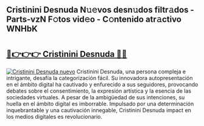## Cristinini Desnuda N𝚞𝚎vos desn𝚞dos filtr𝚊dos - Parts-vzN F𝚘tos vid𝚎o - C𝚘ntenido atr𝚊ctivo WNHbK

# <h2><a href="http://mbcatry.tromn.icu/?c=Cristinini+Desnuda">🔗👉👉👉 Cristinini Desnuda 🔗🔗</a></h2>

[![Cristinini Desnuda nuevo](https://i.imgur.com/pEAQMta.gif)](http://mbcatry.tromn.icu/?c=Cristinini+Desnuda)
Cristinini Desnuda, una persona compleja e intrigante, desafía la categorización fácil. Su innovadora autopresentación en el ámbito digital ha cautivado y enfurecido a sus seguidores, provocando debates sobre el consentimiento, la expresión artística y la esencia de las sociedades virtuales. A pesar de la ambigüedad de sus intenciones, su huella en el ámbito digital es imborrable. Impulsado por una determinación inquebrantable y una cautivación innegable, Cristinini Desnuda impact en los medios digitales es revolucionario.
